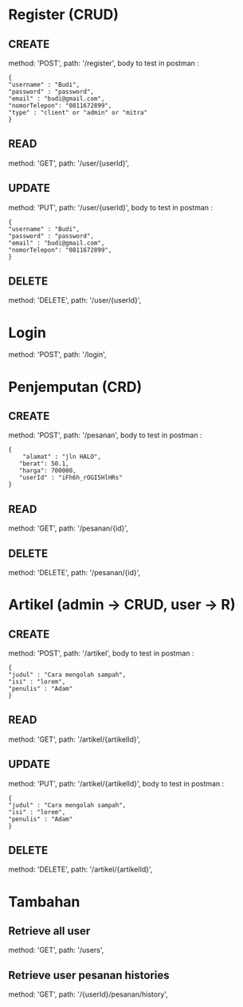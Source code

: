 # Register (CRUD)
## CREATE 
method: 'POST',
path: '/register',
body to test in postman : 
```
{
"username" : "Budi", 
"password" : "password",
"email" : "budi@gmail.com",
"nomorTelepon": "0811672899",
"type" : "client" or "admin" or "mitra"
}
```
## READ
method: 'GET',
path: '/user/{userId}',

## UPDATE
method: 'PUT',
path: '/user/{userId}',
body to test in postman : 
```
{
"username" : "Budi", 
"password" : "password",
"email" : "budi@gmail.com",
"nomorTelepon": "0811672899",
}
```

## DELETE
method: 'DELETE',
path: '/user/{userId}',

# Login
method: 'POST',
path: '/login',

# Penjemputan (CRD)
## CREATE 
method: 'POST',
path: '/pesanan',
body to test in postman : 
```
{
    "alamat" : "jln HALO", 
   "berat": 50.1,
   "harga": 700000,
   "userId" : "iFh6h_rOGI5HlHRs"
}
```
     
## READ
method: 'GET',
path: '/pesanan/{id}',

## DELETE
method: 'DELETE',
path: '/pesanan/{id}',

# Artikel (admin -> CRUD, user -> R)
## CREATE
method: 'POST',
path: '/artikel',
body to test in postman : 
```
{
"judul" : "Cara mengolah sampah", 
"isi" : "lorem",
"penulis" : "Adam"
}
```

## READ
method: 'GET',
path: '/artikel/{artikelId}',
   
## UPDATE
method: 'PUT',
path: '/artikel/{artikelId}',
body to test in postman : 
```
{
"judul" : "Cara mengolah sampah", 
"isi" : "lorem",
"penulis" : "Adam"
}
```
   
## DELETE
method: 'DELETE',
path: '/artikel/{artikelId}',

    
# Tambahan
## Retrieve all user
method: 'GET',
path: '/users',

## Retrieve user pesanan histories
method: 'GET',
path: '/{userId}/pesanan/history',
    
   

